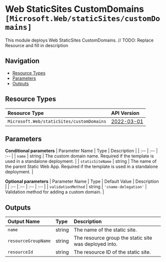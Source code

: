 # Web StaticSites CustomDomains `[Microsoft.Web/staticSites/customDomains]`

This module deploys Web StaticSites CustomDomains.
// TODO: Replace Resource and fill in description

## Navigation

- [Resource Types](#Resource-Types)
- [Parameters](#Parameters)
- [Outputs](#Outputs)

## Resource Types

| Resource Type | API Version |
| :-- | :-- |
| `Microsoft.Web/staticSites/customDomains` | [2022-03-01](https://docs.microsoft.com/en-us/azure/templates/Microsoft.Web/staticSites/customDomains) |

## Parameters

**Conditional parameters**
| Parameter Name | Type | Description |
| :-- | :-- | :-- |
| `name` | string | The custom domain name. Required if the template is used in a standalone deployment. |
| `staticSiteName` | string | The name of the parent Static Web App. Required if the template is used in a standalone deployment. |

**Optional parameters**
| Parameter Name | Type | Default Value | Description |
| :-- | :-- | :-- | :-- |
| `validationMethod` | string | `'cname-delegation'` | Validation method for adding a custom domain. |


## Outputs

| Output Name | Type | Description |
| :-- | :-- | :-- |
| `name` | string | The name of the static site. |
| `resourceGroupName` | string | The resource group the static site was deployed into. |
| `resourceId` | string | The resource ID of the static site. |
